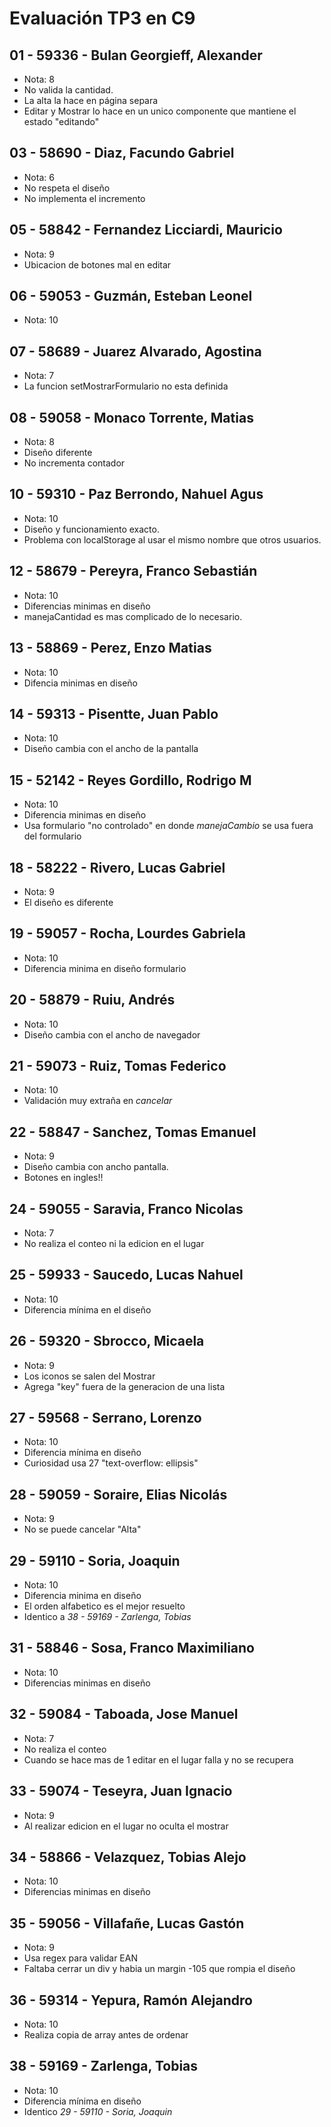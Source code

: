 # Evaluación TP3 en C9

## 01 - 59336 - Bulan Georgieff, Alexander
- Nota: 8
- No valida la cantidad.
- La alta la hace en página separa
- Editar y Mostrar lo hace en un unico componente que mantiene el estado "editando"

## 03 - 58690 - Diaz, Facundo Gabriel
- Nota: 6
- No respeta el diseño
- No implementa el incremento

## 05 - 58842 - Fernandez Licciardi, Mauricio
- Nota: 9
- Ubicacion de botones mal en editar

## 06 - 59053 - Guzmán, Esteban Leonel
- Nota: 10

## 07 - 58689 - Juarez Alvarado, Agostina
- Nota: 7
- La funcion setMostrarFormulario no esta definida 

## 08 - 59058 - Monaco Torrente, Matias
- Nota: 8
- Diseño diferente
- No incrementa contador

## 10 - 59310 - Paz Berrondo, Nahuel Agus
- Nota: 10
- Diseño y funcionamiento exacto.
- Problema con localStorage al usar el mismo nombre que otros usuarios.

## 12 - 58679 - Pereyra, Franco Sebastián
- Nota: 10
- Diferencias minimas en diseño
- manejaCantidad es mas complicado de lo necesario.

## 13 - 58869 - Perez, Enzo Matias
- Nota: 10
- Difencia minimas en diseño

## 14 - 59313 - Pisentte, Juan Pablo
- Nota: 10
- Diseño cambia con el ancho de la pantalla

## 15 - 52142 - Reyes Gordillo, Rodrigo M
- Nota: 10
- Diferencia minimas en diseño
- Usa formulario "no controlado" en donde *manejaCambio* se usa fuera del formulario

## 18 - 58222 - Rivero, Lucas Gabriel
- Nota: 9
- El diseño es diferente

## 19 - 59057 - Rocha, Lourdes Gabriela
- Nota: 10
- Diferencia minima en diseño formulario

## 20 - 58879 - Ruiu, Andrés
- Nota: 10
- Diseño cambia con el ancho de navegador

## 21 - 59073 - Ruiz, Tomas Federico
- Nota: 10
- Validación muy extraña en *cancelar*

## 22 - 58847 - Sanchez, Tomas Emanuel
- Nota: 9
- Diseño cambia con ancho pantalla.
- Botones en ingles!!

## 24 - 59055 - Saravia, Franco Nicolas
- Nota: 7
- No realiza el conteo ni la edicion en el lugar

## 25 - 59933 - Saucedo, Lucas Nahuel
- Nota: 10
- Diferencia mínima en el diseño

## 26 - 59320 - Sbrocco, Micaela
- Nota: 9
- Los iconos se salen del Mostrar
- Agrega "key" fuera de la generacion de una lista

## 27 - 59568 - Serrano, Lorenzo
- Nota: 10
- Diferencia mínima en diseño
- Curiosidad usa 27 "text-overflow: ellipsis"

## 28 - 59059 - Soraire, Elias Nicolás
- Nota: 9
- No se puede cancelar "Alta"

## 29 - 59110 - Soria, Joaquin
- Nota: 10
- Diferencia minima en diseño
- El orden alfabetico es el mejor resuelto
- Identico a *38 - 59169 - Zarlenga, Tobias*

## 31 - 58846 - Sosa, Franco Maximiliano
- Nota: 10
- Diferencias minimas en diseño

## 32 - 59084 - Taboada, Jose Manuel
- Nota: 7
- No realiza el conteo
- Cuando se hace mas de 1 editar en el lugar falla y no se recupera

## 33 - 59074 - Teseyra, Juan Ignacio
- Nota: 9
- Al realizar edicion en el lugar no oculta el mostrar 

## 34 - 58866 - Velazquez, Tobias Alejo
- Nota: 10
- Diferencias minimas en diseño

## 35 - 59056 - Villafañe, Lucas Gastón
- Nota: 9
- Usa regex para validar EAN
- Faltaba cerrar un div y habia un margin -105 que rompia el diseño

## 36 - 59314 - Yepura, Ramón Alejandro
- Nota: 10
- Realiza copia de array antes de ordenar

## 38 - 59169 - Zarlenga, Tobias
- Nota: 10
- Diferencia mínima en diseño
- Identico *29 - 59110 - Soria, Joaquin*

